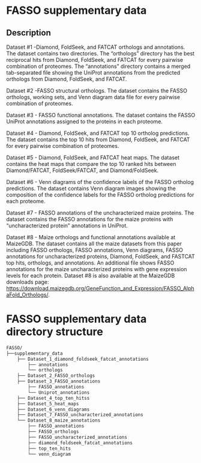 # FASSO supplementary data

## Description 
Dataset #1 -Diamond, FoldSeek, and FATCAT orthologs and annotations. 
The dataset contains two directories. The “orthologs” directory has the best reciprocal hits from Diamond, FoldSeek, and FATCAT for every pairwise combination of proteomes. The “annotations” directory contains a merged tab-separated file showing the UniProt annotations from the predicted orthologs from Diamond, FoldSeek, and FATCAT.

Dataset #2 -FASSO structural orthologs.
The dataset contains the FASSO orthologs, working sets, and Venn diagram data file for every pairwise combination of proteomes.

Dataset #3 - FASSO functional annotations. 
The dataset contains the FASSO UniProt annotations assigned to the proteins in each proteome. 

Dataset #4 - Diamond, FoldSeek, and FATCAT top 10 ortholog predictions.
The dataset contains the top 10 hits from Diamond, FoldSeek, and FATCAT for every pairwise combination of proteomes.

Dataset #5 - Diamond, FoldSeek, and FATCAT heat maps.
The dataset contains the heat maps that compare the top 10 ranked hits between Diamond/FATCAT, FoldSeek/FATCAT, and Diamond/FoldSeek.

Dataset #6 - Venn diagrams of the confidence labels of the FASSO ortholog predictions. 
The dataset contains Venn diagram images showing the composition of the confidence labels for the FASSO ortholog predictions for each proteome.

Dataset #7 - FASSO annotations of the uncharacterized maize proteins.
The dataset contains the FASSO annotations for the maize proteins with “uncharacterized protein” annotations in UniProt. 

Dataset #8 - Maize orthologs and functional annotations available at MaizeGDB.
The dataset contains all the maize datasets from this paper including FASSO orthologs, FASSO annotations, Venn diagrams, FASSO annotations for uncharacterized proteins, Diamond, FoldSeek, and FASTCAT top hits, orthologs, and annotations. An additional file shows FASSO annotations for the maize uncharacterized proteins with gene expression levels for each protein. Dataset #8 is also available at the MaizeGDB downloads page: https://download.maizegdb.org/GeneFunction_and_Expression/FASSO_AlphaFold_Orthologs/. 


# FASSO supplementary data directory structure

```bash
FASSO/
├──supplementary_data
    ├── Dataset_1_diamond_foldseek_fatcat_annotations
        ├── annotations
        └── orthologs
    ├── Dataset_2_FASSO_orthologs
    ├── Dataset_3_FASSO_annotations
        ├── FASSO_annotations
        └── Uniprot_annotations
    ├── Dataset_4_top_ten_hitss
    ├── Dataset_5_heat_maps
    ├── Dataset_6_venn_diagrams
    ├── Dataset_7_FASSO_uncharacterized_annotations  
    └── Dataset_8_maize_annotations
        ├── FASSO_annotations
        ├── FASSO_orthologs
        ├── FASSO_uncharacterized_annotations
        ├── diamond_foldseek_fatcat_annotations
        ├── top_ten_hits
        └── venn_diagram
```
